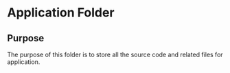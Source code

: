 # Application Folder

## Purpose
The purpose of this folder is to store all the source code and related files for application. 
